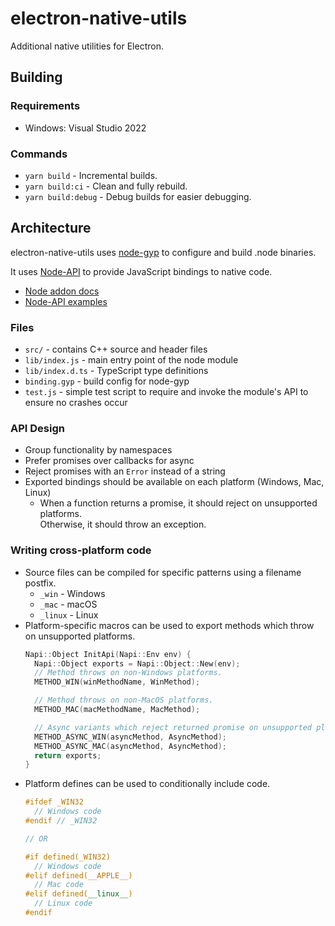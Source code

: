 # electron-native-utils

Additional native utilities for Electron.

## Building

### Requirements

- Windows: Visual Studio 2022

### Commands

- `yarn build` - Incremental builds.
- `yarn build:ci` - Clean and fully rebuild.
- `yarn build:debug` - Debug builds for easier debugging.

## Architecture

electron-native-utils uses [node-gyp](https://github.com/nodejs/node-gyp) to configure and build .node binaries.

It uses [Node-API](https://github.com/nodejs/node-addon-api) to provide JavaScript bindings to native code.
- [Node addon docs](https://nodejs.org/docs/latest/api/addons.html)
- [Node-API examples](https://github.com/nodejs/node-addon-examples)

### Files
- `src/` - contains C++ source and header files
- `lib/index.js` - main entry point of the node module
- `lib/index.d.ts` - TypeScript type definitions
- `binding.gyp` - build config for node-gyp
- `test.js` - simple test script to require and invoke the module's API to ensure no crashes occur

### API Design

- Group functionality by namespaces
- Prefer promises over callbacks for async
- Reject promises with an `Error` instead of a string
- Exported bindings should be available on each platform (Windows, Mac, Linux)
  - When a function returns a promise, it should reject on unsupported platforms. \
    Otherwise, it should throw an exception.

### Writing cross-platform code

- Source files can be compiled for specific patterns using a filename postfix.
  - `_win` - Windows
  - `_mac` - macOS
  - `_linux` - Linux
- Platform-specific macros can be used to export methods which throw on
  unsupported platforms.
  ```cpp
  Napi::Object InitApi(Napi::Env env) {
    Napi::Object exports = Napi::Object::New(env);
    // Method throws on non-Windows platforms.
    METHOD_WIN(winMethodName, WinMethod);

    // Method throws on non-MacOS platforms.
    METHOD_MAC(macMethodName, MacMethod);

    // Async variants which reject returned promise on unsupported platforms.
    METHOD_ASYNC_WIN(asyncMethod, AsyncMethod);
    METHOD_ASYNC_MAC(asyncMethod, AsyncMethod);
    return exports;
  }
  ```
- Platform defines can be used to conditionally include code.
  ```cpp
  #ifdef _WIN32
    // Windows code
  #endif // _WIN32

  // OR

  #if defined(_WIN32)
    // Windows code
  #elif defined(__APPLE__)
    // Mac code
  #elif defined(__linux__)
    // Linux code
  #endif
  ```
